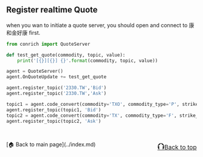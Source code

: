 ## Register realtime Quote
when you wan to initiate a quote server, you should open and connect to 康和金好康 first.

```python
from conrich import QuoteServer

def test_get_quote(commodity, topic, value):
    print('[{}][{}] {}'.format(commodity, topic, value))

agent = QuoteServer()
agent.OnQuoteUpdate += test_get_quote

agent.register_topic('2330.TW','Bid')
agent.register_topic('2330.TW','Ask')

topic1 = agent.code_convert(commodity='TXO', commodity_type='P', strike_price=12500, expire_date=datetime(2020, 10, 18), after_hour=True)
agent.register_topic(topic1, 'Bid')
topic2 = agent.code_convert(commodity='TX', commodity_type='F', strike_price=0, expire_date=datetime(2020, 10, 18), after_hour=False)
agent.register_topic(topic2, 'Ask')
```

<br/>
<p style="text-align:left;">
    [🏠 Back to main page](../index.md)
    <span style="float:right;">
        <a href="#top"><font size="5">⮉</font><font size="3">Back to top</font></a>
    </span>
</p>